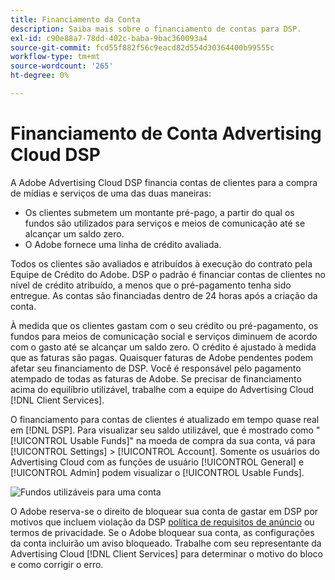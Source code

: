 ```yaml
---
title: Financiamento da Conta
description: Saiba mais sobre o financiamento de contas para DSP.
exl-id: c90e88a7-78dd-402c-baba-9bac360093a4
source-git-commit: fcd55f882f56c9eacd82d554d30364400b99555c
workflow-type: tm+mt
source-wordcount: '265'
ht-degree: 0%

---
```


# Financiamento de Conta Advertising Cloud DSP

A Adobe Advertising Cloud DSP financia contas de clientes para a compra de mídias e serviços de uma das duas maneiras:

* Os clientes submetem um montante pré-pago, a partir do qual os fundos são utilizados para serviços e meios de comunicação até se alcançar um saldo zero.
* O Adobe fornece uma linha de crédito avaliada.

Todos os clientes são avaliados e atribuídos à execução do contrato pela Equipe de Crédito do Adobe. DSP o padrão é financiar contas de clientes no nível de crédito atribuído, a menos que o pré-pagamento tenha sido entregue. As contas são financiadas dentro de 24 horas após a criação da conta.

À medida que os clientes gastam com o seu crédito ou pré-pagamento, os fundos para meios de comunicação social e serviços diminuem de acordo com o gasto até se alcançar um saldo zero. O crédito é ajustado à medida que as faturas são pagas. Quaisquer faturas de Adobe pendentes podem afetar seu financiamento de DSP. Você é responsável pelo pagamento atempado de todas as faturas de Adobe. Se precisar de financiamento acima do equilíbrio utilizável, trabalhe com a equipe do Advertising Cloud [!DNL Client Services].

O financiamento para contas de clientes é atualizado em tempo quase real em [!DNL DSP]. Para visualizar seu saldo utilizável, que é mostrado como &quot;[!UICONTROL Usable Funds]&quot; na moeda de compra da sua conta, vá para [!UICONTROL Settings] > [!UICONTROL Account]. Somente os usuários do Advertising Cloud com as funções de usuário [!UICONTROL General] e [!UICONTROL Admin] podem visualizar o [!UICONTROL Usable Funds].

![Fundos utilizáveis para uma conta](/help/dsp/assets/account-usable-funds.png)

O Adobe reserva-se o direito de bloquear sua conta de gastar em DSP por motivos que incluem violação da DSP [política de requisitos de anúncio](/help/policies/ad-requirements-policy.md) ou termos de privacidade. Se o Adobe bloquear sua conta, as configurações da conta incluirão um aviso bloqueado. Trabalhe com seu representante da Advertising Cloud [!DNL Client Services] para determinar o motivo do bloco e como corrigir o erro.
